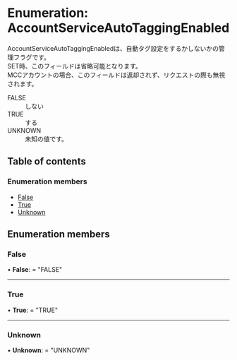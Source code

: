 # Enumeration: AccountServiceAutoTaggingEnabled


<div lang=\"ja\"> AccountServiceAutoTaggingEnabledは、自動タグ設定をするかしないかの管理フラグです。<br> SET時、このフィールドは省略可能となります。<br> MCCアカウントの場合、このフィールドは返却されず、リクエストの際も無視されます。 </div>  <dl class=term>   <dt class=\"term__item\">FALSE</dt>   <dd class=\"term__desc\"><span lang=\"ja\">しない</span></dd>   <dt class=\"term__item\">TRUE</dt>   <dd class=\"term__desc\"><span lang=\"ja\">する</span></dd>   <dt class=\"term__item\">UNKNOWN</dt>   <dd class=\"term__desc\"><span lang=\"ja\">未知の値です。</span></dd> </dl>

## Table of contents

### Enumeration members

- [False](accountserviceautotaggingenabled.md#false)
- [True](accountserviceautotaggingenabled.md#true)
- [Unknown](accountserviceautotaggingenabled.md#unknown)

## Enumeration members

### False

• **False**: = "FALSE"

___

### True

• **True**: = "TRUE"

___

### Unknown

• **Unknown**: = "UNKNOWN"
